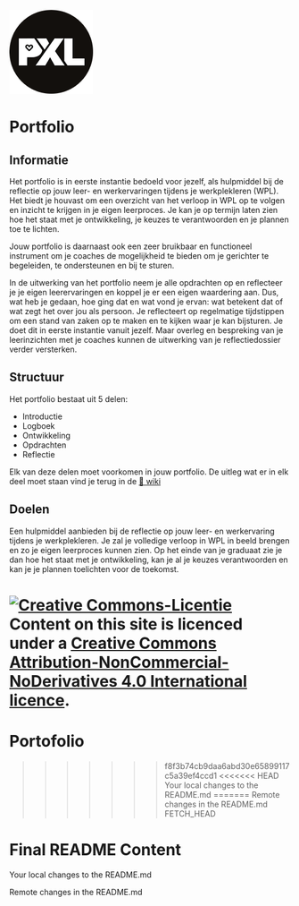 ![pxl right](./images/pxl.png)
# Portfolio
## Informatie <!-- {docsify-ignore} -->
Het portfolio is in eerste instantie bedoeld voor jezelf, als hulpmiddel bij de reflectie op jouw leer- en
werkervaringen tijdens je werkplekleren (WPL). Het biedt je houvast om een overzicht van het
verloop in WPL op te volgen en inzicht te krijgen in je eigen leerproces. Je kan je op termijn laten zien
hoe het staat met je ontwikkeling, je keuzes te verantwoorden en je plannen toe te lichten.

Jouw portfolio is daarnaast ook een zeer bruikbaar en functioneel instrument om je coaches de
mogelijkheid te bieden om je gerichter te begeleiden, te ondersteunen en bij te sturen.

In de uitwerking van het portfolio neem je alle opdrachten op en reflecteer je je eigen leerervaringen
en koppel je er een eigen waardering aan. Dus, wat heb je gedaan, hoe ging dat en wat vond je
ervan: wat betekent dat of wat zegt het over jou als persoon. Je reflecteert op regelmatige
tijdstippen om een stand van zaken op te maken en te kijken waar je kan bijsturen. Je doet dit in
eerste instantie vanuit jezelf. Maar overleg en bespreking van je leerinzichten met je coaches kunnen
de uitwerking van je reflectiedossier verder versterken.

## Structuur <!-- {docsify-ignore} -->
Het portfolio bestaat uit 5 delen:
* Introductie
* Logboek
* Ontwikkeling
* Opdrachten
* Reflectie

Elk van deze delen moet voorkomen in jouw portfolio. De uitleg wat er in elk deel moet staan vind je terug in de <a rel="license" href="#/./Wiki/Home.md">📒 wiki</a>

## Doelen <!-- {docsify-ignore} -->
Een hulpmiddel aanbieden bij de reflectie op jouw leer- en werkervaring tijdens je werkplekleren. Je zal je volledige verloop in WPL in beeld brengen en zo je eigen leerproces kunnen zien. Op het einde van je graduaat zie je dan hoe het staat met je ontwikkeling, kan je al je keuzes verantwoorden en kan je je plannen toelichten voor de toekomst. 

<a rel="license" href="http://creativecommons.org/licenses/by-nc-nd/4.0/"><img alt="Creative Commons-Licentie" style="border-width:0" src="https://i.creativecommons.org/l/by-nc-nd/4.0/88x31.png" /></a><br /> Content on this site is licenced under a <a rel="license" href="http://creativecommons.org/licenses/by-nc-nd/4.0/">Creative Commons Attribution-NonCommercial-NoDerivatives 4.0 International licence</a>.
=======
# Portofolio
>>>>>>> f8f3b74cb9daa6abd30e65899117c5a39ef4ccd1
<<<<<<< HEAD
Your local changes to the README.md
=======
Remote changes in the README.md
>>>>>>> FETCH_HEAD

# Final README Content

Your local changes to the README.md

Remote changes in the README.md

